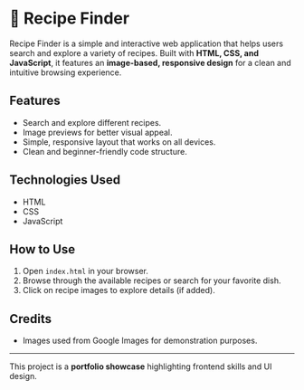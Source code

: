 # 🍴 Recipe Finder

Recipe Finder is a simple and interactive web application that helps users search and explore a variety of recipes. Built with **HTML, CSS, and JavaScript**, it features an **image-based, responsive design** for a clean and intuitive browsing experience.

## Features
- Search and explore different recipes.
- Image previews for better visual appeal.
- Simple, responsive layout that works on all devices.
- Clean and beginner-friendly code structure.

## Technologies Used
- HTML
- CSS
- JavaScript

## How to Use
1. Open `index.html` in your browser.
2. Browse through the available recipes or search for your favorite dish.
3. Click on recipe images to explore details (if added).

## Credits
- Images used from Google Images for demonstration purposes.

---

This project is a **portfolio showcase** highlighting frontend skills and UI design.

